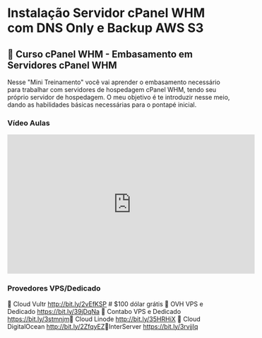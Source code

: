 # Instalação Servidor cPanel WHM com DNS Only e Backup AWS S3

## 📣 Curso cPanel WHM - Embasamento em Servidores cPanel WHM

Nesse "Mini Treinamento" você vai aprender o embasamento necessário para trabalhar com servidores de hospedagem cPanel WHM, tendo seu próprio servidor de hospedagem. O meu objetivo é te introduzir nesse meio, dando as habilidades básicas necessárias para o pontapé inicial. 


### Vídeo Aulas
<iframe width="560" height="315" src="https://www.youtube.com/embed/y8PB2ZsxWEY" title="YouTube video player" frameborder="0" allow="accelerometer; autoplay; clipboard-write; encrypted-media; gyroscope; picture-in-picture" allowfullscreen></iframe>


### Provedores VPS/Dedicado

📌 Cloud Vultr  http://bit.ly/2vEfKSP​   # $100 dólar grátis 
📌 OVH VPS e Dedicado     https://bit.ly/39jDqNa​
📌 Contabo VPS e Dedicado   https://bit.ly/3stmnjm​
📌 Cloud Linode   http://bit.ly/35HRHiX​
📌 Cloud DigitalOcean  http://bit.ly/2ZfqyEZ​
📌InterServer  https://bit.ly/3rvjjlq
